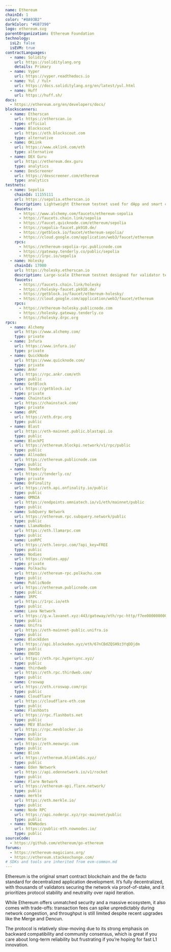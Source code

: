 ```yaml
---
name: Ethereum
chainId: 1
color: "#8A93B2"
darkColor: "#6B7390"
logo: ethereum.svg
parentOrganization: Ethereum Foundation
technology:
  isL2: false
  isEVM: true
contractLanguages:
  - name: Solidity
    url: https://soliditylang.org
    details: Primary
  - name: Vyper
    url: https://vyper.readthedocs.io
  - name: Yul / Yul+
    url: https://docs.soliditylang.org/en/latest/yul.html
  - name: Huff
    url: https://huff.sh/
docs:
  - https://ethereum.org/en/developers/docs/
blockscanners:
  - name: Etherscan
    url: https://etherscan.io
    type: official
  - name: Blockscout
    url: https://eth.blockscout.com
    type: alternative
  - name: OKLink
    url: https://www.oklink.com/eth
    type: alternative
  - name: DEX Guru
    url: https://ethereum.dex.guru
    type: analytics
  - name: DexScreener
    url: https://dexscreener.com/ethereum
    type: analytics
testnets:
  - name: Sepolia
    chainId: 11155111
    url: https://sepolia.etherscan.io
    description: Lightweight Ethereum testnet used for dApp and smart contract testing with fast confirmations.
    faucets:
      - https://www.alchemy.com/faucets/ethereum-sepolia
      - https://faucets.chain.link/sepolia
      - https://faucet.quicknode.com/ethereum/sepolia
      - https://sepolia-faucet.pk910.de/
      - https://getblock.io/faucet/ethereum-sepolia/
      - https://cloud.google.com/application/web3/faucet/ethereum
    rpcs:
      - https://ethereum-sepolia-rpc.publicnode.com
      - https://gateway.tenderly.co/public/sepolia
      - https://1rpc.io/sepolia
  - name: Holesky
    chainId: 17000
    url: https://holesky.etherscan.io
    description: Large-scale Ethereum testnet designed for validator testing, staking, and infrastructure simulation.
    faucets:
      - https://faucets.chain.link/holesky
      - https://holesky-faucet.pk910.de/
      - https://getblock.io/faucet/ethereum-holesky/
      - https://cloud.google.com/application/web3/faucet/ethereum
    rpcs:
      - https://ethereum-holesky.publicnode.com
      - https://holesky.gateway.tenderly.co
      - https://holesky.drpc.org
rpcs:
  - name: Alchemy
    url: https://www.alchemy.com/
    type: private
  - name: Infura
    url: https://www.infura.io/
    type: private
  - name: QuickNode
    url: https://www.quicknode.com/
    type: private
  - name: Ankr
    url: https://rpc.ankr.com/eth
    type: public
  - name: GetBlock
    url: https://getblock.io/
    type: private
  - name: Chainstack
    url: https://chainstack.com/
    type: private
  - name: dRPC
    url: https://eth.drpc.org
    type: public
  - name: Blast
    url: https://eth-mainnet.public.blastapi.io
    type: public
  - name: BlockPI
    url: https://ethereum.blockpi.network/v1/rpc/public
    type: public
  - name: Allnodes
    url: https://ethereum.publicnode.com
    type: public
  - name: Tenderly
    url: https://tenderly.co/
    type: private
  - name: OnFinality
    url: https://eth.api.onfinality.io/public
    type: public
  - name: OMNIA
    url: https://endpoints.omniatech.io/v1/eth/mainnet/public
    type: public
  - name: SubQuery Network
    url: https://ethereum.rpc.subquery.network/public
    type: public
  - name: LlamaNodes
    url: https://eth.llamarpc.com
    type: public
  - name: LeoRPC
    url: https://eth.leorpc.com/?api_key=FREE
    type: public
  - name: Nodies
    url: https://nodies.app/
    type: private
  - name: Polkachu
    url: https://ethereum-rpc.polkachu.com
    type: public
  - name: PublicNode
    url: https://ethereum.publicnode.com
    type: public
  - name: 1RPC
    url: https://1rpc.io/eth
    type: public
  - name: Lava Network
    url: https://g.w.lavanet.xyz:443/gateway/eth/rpc-http/f7ee0000000000000000000000000000
    type: public
  - name: Unifra
    url: https://eth-mainnet-public.unifra.io
    type: public
  - name: BlockEden
    url: https://api.blockeden.xyz/eth/67nCBdZQSH9z3YqDDjdm
    type: public
  - name: ENVIO
    url: https://eth.rpc.hypersync.xyz/
    type: public
  - name: thirdweb
    url: https://eth.rpc.thirdweb.com/
    type: public
  - name: Croswap
    url: https://eth.croswap.com/rpc
    type: public
  - name: Cloudflare
    url: https://cloudflare-eth.com
    type: public
  - name: Flashbots
    url: https://rpc.flashbots.net
    type: public
  - name: MEV Blocker
    url: https://rpc.mevblocker.io
    type: public
  - name: Kolibrio
    url: https://eth.meowrpc.com
    type: public
  - name: Blink
    url: https://ethereum.blinklabs.xyz/
    type: public
  - name: Eden Network
    url: https://api.edennetwork.io/v1/rocket
    type: public
  - name: Flare Network
    url: https://ethereum-api.flare.network/
    type: public
  - name: merkle
    url: https://eth.merkle.io/
    type: public
  - name: Node RPC
    url: https://api.noderpc.xyz/rpc-mainnet/public
    type: public
  - name: NOWNodes
    url: https://public-eth.nownodes.io/
    type: public
sourceCode:
  - https://github.com/ethereum/go-ethereum
forums:
  - https://ethereum-magicians.org/
  - https://ethereum.stackexchange.com/
# SDKs and tools are inherited from evm-common.md
---
```


Ethereum is the original smart contract blockchain and the de facto standard for decentralized application development. It’s fully decentralized, with thousands of validators securing the network via proof-of-stake, and it prioritizes protocol stability and neutrality over rapid iteration.

While Ethereum offers unmatched security and a massive ecosystem, it also comes with trade-offs: transaction fees can spike unpredictably during network congestion, and throughput is still limited despite recent upgrades like the Merge and Dencun. 

The protocol is relatively slow-moving due to its strong emphasis on backward compatibility and community consensus, which is great if you care about long-term reliability but frustrating if you’re hoping for fast L1 innovation.